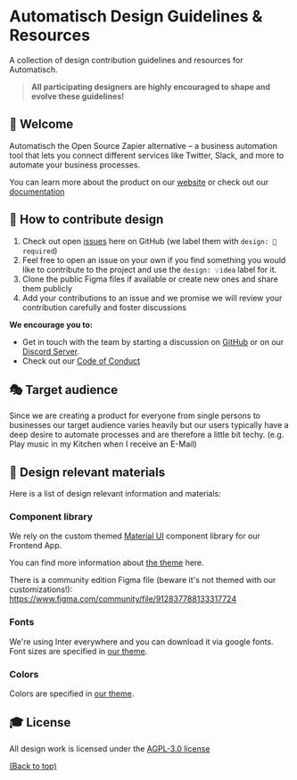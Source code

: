 # Automatisch Design Guidelines & Resources

A collection of design contribution guidelines and resources for Automatisch.

> **All participating designers are highly encouraged to shape and evolve these guidelines!**

## 👋 Welcome

Automatisch the Open Source Zapier alternative – a business automation tool that lets you connect different services like Twitter, Slack, and more to automate your business processes.

You can learn more about the product on our [website](https://automatisch.io) or check out our [documentation](https://automatisch.io/docs)

## 🚢 How to contribute design

1. Check out open [issues](https://github.com/automatisch/automatisch/issues) here on GitHub (we label them with `design: 💅required`)
2. Feel free to open an issue on your own if you find something you would like to contribute to the project and use the `design: 💡idea` label for it.
3. Clone the public Figma files if available or create new ones and share them publicly
4. Add your contributions to an issue and we promise we will review your contribution carefully and foster discussions

**We encourage you to:**

- Get in touch with the team by starting a discussion on [GitHub](https://github.com/automatisch/automatisch/discussions) or on our [Discord Server](https://discord.gg/dJSah9CVrC).
- Check out our [Code of Conduct](https://github.com/myorg/.github/blob/main/CODE_OF_CONDUCT.md)

## 🎭 Target audience

Since we are creating a product for everyone from single persons to businesses our target audience varies heavily but our users typically have a deep desire to automate processes and are therefore a little bit techy. (e.g. Play music in my Kitchen when I receive an E-Mail)

## 💅 Design relevant materials

Here is a list of design relevant information and materials:

### Component library

We rely on the custom themed [Material UI](https://mui.com/material-ui/) component library for our Frontend App.

You can find more information about [the theme](https://github.com/automatisch/automatisch/blob/main/packages/web/src/styles/theme.ts) here. 

There is a community edition Figma file (beware it's not themed with our customizations!):
https://www.figma.com/community/file/912837788133317724


### Fonts

We're using Inter everywhere and you can download it via google fonts. 
Font sizes are specified in [our theme](https://github.com/automatisch/automatisch/blob/main/packages/web/src/styles/theme.ts#L62).

### Colors

Colors are specified in [our theme](https://github.com/automatisch/automatisch/blob/main/packages/web/src/styles/theme.ts#L7).


## 🎓 License

All design work is licensed under the
[AGPL-3.0 license](https://github.com/automatisch/automatisch/blob/main/LICENSE.md)

[(Back to top)](#-table-of-contents)
